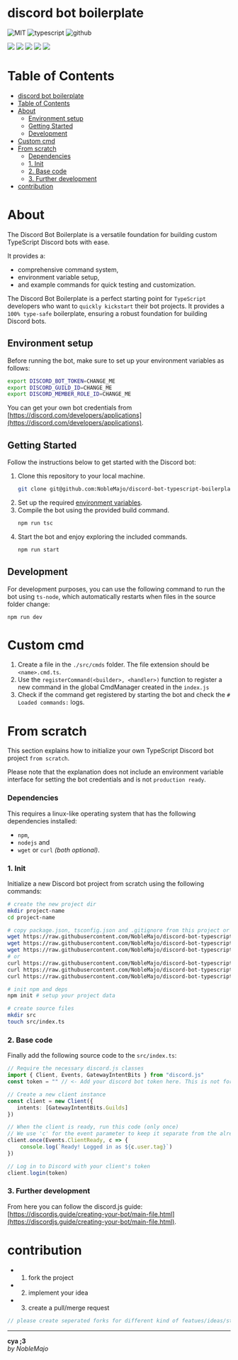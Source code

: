 # discord bot boilerplate

![MIT](https://img.shields.io/badge/license-MIT-blue.svg)
![typescript](https://img.shields.io/badge/dynamic/json?style=plastic&color=blue&label=Typescript&prefix=v&query=devDependencies.typescript&url=https%3A%2F%2Fraw.githubusercontent.com%2Fnoblemajo%2Fdiscord-bot-typescript-boilerplate%2Fmain%2Fpackage.json)
![github](https://img.shields.io/badge/dynamic/json?style=plastic&color=darkviolet&label=GitHub&prefix=v&query=version&url=https%3A%2F%2Fraw.githubusercontent.com%2Fnoblemajo%2Fdiscord-bot-typescript-boilerplate%2Fmain%2Fpackage.json)

![](https://img.shields.io/badge/dynamic/json?color=green&label=watchers&query=watchers&suffix=x&url=https%3A%2F%2Fapi.github.com%2Frepos%2Fnoblemajo%2Fdiscord-bot-typescript-boilerplate)
![](https://img.shields.io/badge/dynamic/json?color=yellow&label=stars&query=stargazers_count&suffix=x&url=https%3A%2F%2Fapi.github.com%2Frepos%2Fnoblemajo%2Fdiscord-bot-typescript-boilerplate)
![](https://img.shields.io/badge/dynamic/json?color=orange&label=subscribers&query=subscribers_count&suffix=x&url=https%3A%2F%2Fapi.github.com%2Frepos%2Fnoblemajo%2Fdiscord-bot-typescript-boilerplate)
![](https://img.shields.io/badge/dynamic/json?color=navy&label=forks&query=forks&suffix=x&url=https%3A%2F%2Fapi.github.com%2Frepos%2Fnoblemajo%2Fdiscord-bot-typescript-boilerplate)
![](https://img.shields.io/badge/dynamic/json?color=darkred&label=open%20issues&query=open_issues&suffix=x&url=https%3A%2F%2Fapi.github.com%2Frepos%2Fnoblemajo%2Fdiscord-bot-typescript-boilerplate)

# Table of Contents
- [discord bot boilerplate](#discord-bot-boilerplate)
- [Table of Contents](#table-of-contents)
- [About](#about)
  - [Environment setup](#environment-setup)
  - [Getting Started](#getting-started)
  - [Development](#development)
- [Custom cmd](#custom-cmd)
- [From scratch](#from-scratch)
    - [Dependencies](#dependencies)
    - [1. Init](#1-init)
    - [2. Base code](#2-base-code)
    - [3. Further development](#3-further-development)
- [contribution](#contribution)

# About
The Discord Bot Boilerplate is a versatile foundation for building custom TypeScript Discord bots with ease.

It provides a:
- comprehensive command system,
- environment variable setup,
- and example commands for quick testing and customization.

The Discord Bot Boilerplate is a perfect starting point for `TypeScript` developers who want to `quickly kickstart` their bot projects.
It provides a `100% type-safe` boilerplate, ensuring a robust foundation for building Discord bots.

## Environment setup

Before running the bot, make sure to set up your environment variables as follows:
```bash
export DISCORD_BOT_TOKEN=CHANGE_ME
export DISCORD_GUILD_ID=CHANGE_ME
export DISCORD_MEMBER_ROLE_ID=CHANGE_ME
```

You can get your own bot credentials from [https://discord.com/developers/applications](https://discord.com/developers/applications).

## Getting Started

Follow the instructions below to get started with the Discord bot:

1. Clone this repository to your local machine.
   ```bash
   git clone git@github.com:NobleMajo/discord-bot-typescript-boilerplate.git
   ```
3. Set up the required [environment variables](#environment-setup).
4. Compile the bot using the provided build command.
   ```bash
   npm run tsc
   ```
5. Start the bot and enjoy exploring the included commands.
   ```bash
   npm run start
   ```

## Development
For development purposes, you can use the following command to run the bot using `ts-node`, which automatically restarts when files in the source folder change:
```
npm run dev
```

# Custom cmd
1. Create a file in the `./src/cmds` folder.
   The file extension should be `<name>.cmd.ts`.
2. Use the `registerCommand(<builder>, <handler>)` function to register a new command in the global CmdManager created in the `index.js`
3. Check if the command get registered by starting the bot and check the `# Loaded commands:` logs.

# From scratch
This section explains how to initialize your own TypeScript Discord bot project `from scratch`.

Please note that the explanation does not include an environment variable interface for setting the bot credentials and is not `production ready`.

### Dependencies
This requires a linux-like operating system that has the following dependencies installed: 
- `npm`,  
- `nodejs` and 
- `wget` or `curl` *(both optional)*.

### 1. Init
Initialize a new Discord bot project from scratch using the following commands:
````bash
# create the new project dir
mkdir project-name
cd project-name

# copy package.json, tsconfig.json and .gitignore from this project or use the following wget or curl command
wget https://raw.githubusercontent.com/NobleMajo/discord-bot-typescript-boilerplate/main/tsconfig.json
wget https://raw.githubusercontent.com/NobleMajo/discord-bot-typescript-boilerplate/main/package.json
wget https://raw.githubusercontent.com/NobleMajo/discord-bot-typescript-boilerplate/main/.gitignore
# or
curl https://raw.githubusercontent.com/NobleMajo/discord-bot-typescript-boilerplate/main/tsconfig.json -o tsconfig.json
curl https://raw.githubusercontent.com/NobleMajo/discord-bot-typescript-boilerplate/main/package.json -o package.json
curl https://raw.githubusercontent.com/NobleMajo/discord-bot-typescript-boilerplate/main/.gitignore -o .gitignore

# init npm and deps
npm init # setup your project data

# create source files
mkdir src
touch src/index.ts
````

### 2. Base code
Finally add the following source code to the `src/index.ts`:
```ts
// Require the necessary discord.js classes
import { Client, Events, GatewayIntentBits } from "discord.js"
const token = "" // <- Add your discord bot token here. This is not for production!

// Create a new client instance
const client = new Client({
   intents: [GatewayIntentBits.Guilds]
})

// When the client is ready, run this code (only once)
// We use 'c' for the event parameter to keep it separate from the already defined 'client'
client.once(Events.ClientReady, c => {
	console.log(`Ready! Logged in as ${c.user.tag}`)
})

// Log in to Discord with your client's token
client.login(token)
```

### 3. Further development
From here you can follow the discord.js guide: [https://discordjs.guide/creating-your-bot/main-file.html](https://discordjs.guide/creating-your-bot/main-file.html).

# contribution
 - 1. fork the project
 - 2. implement your idea
 - 3. create a pull/merge request
```ts
// please create seperated forks for different kind of featues/ideas/structure changes/implementations
```

---
**cya ;3**  
*by NobleMajo*


